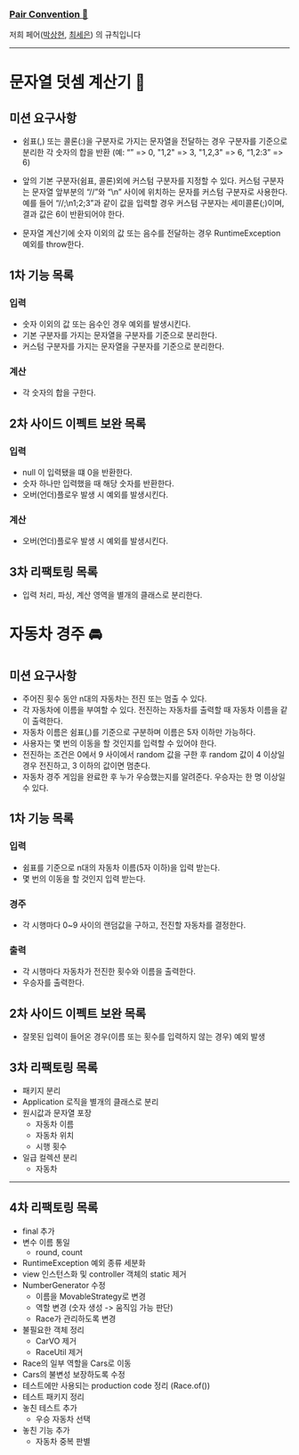### [Pair Convention 👯](https://shpark-wootaecam.notion.site/Pair-Convention-4ac286189cf84b3db20479a3536b54ce?pvs=4)

저희 페어([박상현](https://github.com/PPakSang), [최세은](https://github.com/dahyen0o)) 의 규칙입니다

---

# 문자열 덧셈 계산기 🧮

## 미션 요구사항

- 쉼표(,) 또는 콜론(:)을 구분자로 가지는 문자열을
  전달하는 경우 구분자를 기준으로 분리한 각 숫자의 합을 반환 (예: “” => 0, "1,2" => 3, "1,2,3" => 6, “1,2:3” => 6)

- 앞의 기본 구분자(쉼표, 콜론)외에 커스텀 구분자를 지정할 수 있다. 커스텀 구분자는 문자열 앞부분의 “//”와 “\n” 사이에 위치하는 문자를 커스텀 구분자로 사용한다. 예를 들어 “//;\n1;2;3”과 같이 값을 입력할 경우 커스텀 구분자는 세미콜론(;)이며, 결과 값은 6이 반환되어야 한다.

- 문자열 계산기에 숫자 이외의 값 또는 음수를 전달하는 경우 RuntimeException 예외를 throw한다.

## 1차 기능 목록

### 입력

- 숫자 이외의 값 또는 음수인 경우 예외를 발생시킨다.
- 기본 구분자를 가지는 문자열을 구분자를 기준으로 분리한다.
- 커스텀 구분자를 가지는 문자열을 구분자를 기준으로 분리한다.

### 계산

- 각 숫자의 합을 구한다.

## 2차 사이드 이펙트 보완 목록

### 입력

- null 이 입력됐을 떄 0을 반환한다.
- 숫자 하나만 입력했을 때 해당 숫자를 반환한다.
- 오버(언더)플로우 발생 시 예외를 발생시킨다.

### 계산

- 오버(언더)플로우 발생 시 예외를 발생시킨다.

## 3차 리팩토링 목록

- 입력 처리, 파싱, 계산 영역을 별개의 클래스로 분리한다.

# 자동차 경주 🚘

## 미션 요구사항

- 주어진 횟수 동안 n대의 자동차는 전진 또는 멈출 수 있다.
- 각 자동차에 이름을 부여할 수 있다. 전진하는 자동차를 출력할 때 자동차 이름을 같이 출력한다.
- 자동차 이름은 쉼표(,)를 기준으로 구분하며 이름은 5자 이하만 가능하다.
- 사용자는 몇 번의 이동을 할 것인지를 입력할 수 있어야 한다.
- 전진하는 조건은 0에서 9 사이에서 random 값을 구한 후 random 값이 4 이상일 경우 전진하고, 3 이하의 값이면 멈춘다.
- 자동차 경주 게임을 완료한 후 누가 우승했는지를 알려준다. 우승자는 한 명 이상일 수 있다.

## 1차 기능 목록

### 입력

- 쉼표를 기준으로 n대의 자동차 이름(5자 이하)을 입력 받는다.
- 몇 번의 이동을 할 것인지 입력 받는다.

### 경주

- 각 시행마다 0~9 사이의 랜덤값을 구하고, 전진할 자동차를 결정한다.

### 출력

- 각 시행마다 자동차가 전진한 횟수와 이름을 출력한다.
- 우승자를 출력한다.

## 2차 사이드 이펙트 보완 목록

- 잘못된 입력이 들어온 경우(이름 또는 횟수를 입력하지 않는 경우) 예외 발생

## 3차 리팩토링 목록

- 패키지 분리
- Application 로직을 별개의 클래스로 분리
- 원시값과 문자열 포장
  - 자동차 이름
  - 자동차 위치
  - 시행 횟수
- 일급 컬렉션 분리
  - 자동차

---

## 4차 리팩토링 목록

- final 추가
- 변수 이름 통일
  - round, count
- RuntimeException 예외 종류 세분화
- view 인스턴스화 및 controller 객체의 static 제거
- NumberGenerator 수정
  - 이름을 MovableStrategy로 변경
  - 역할 변경 (숫자 생성 -> 움직임 가능 판단)
  - Race가 관리하도록 변경
- 불필요한 객체 정리
  - CarVO 제거
  - RaceUtil 제거
- Race의 일부 역할을 Cars로 이동
- Cars의 불변성 보장하도록 수정
- 테스트에만 사용되는 production code 정리 (Race.of())
- 테스트 패키지 정리
- 놓친 테스트 추가
  - 우승 자동차 선택
- 놓친 기능 추가
  - 자동차 중복 판별
